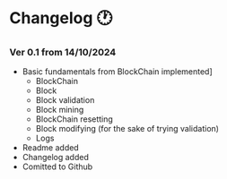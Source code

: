 # Changelog 🕐
### Ver 0.1 from 14/10/2024
* Basic fundamentals from BlockChain implemented]
  * BlockChain
  * Block
  * Block validation
  * Block mining
  * BlockChain resetting
  * Block modifying (for the sake of trying validation)
  * Logs
* Readme added
* Changelog added
* Comitted to Github
